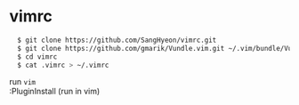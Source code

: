 # vimrc

```bash
  $ git clone https://github.com/SangHyeon/vimrc.git 
  $ git clone https://github.com/gmarik/Vundle.vim.git ~/.vim/bundle/Vundle.vim 
  $ cd vimrc
  $ cat .vimrc > ~/.vimrc  
```
  run `vim`  
  :PluginInstall (run in vim)  

